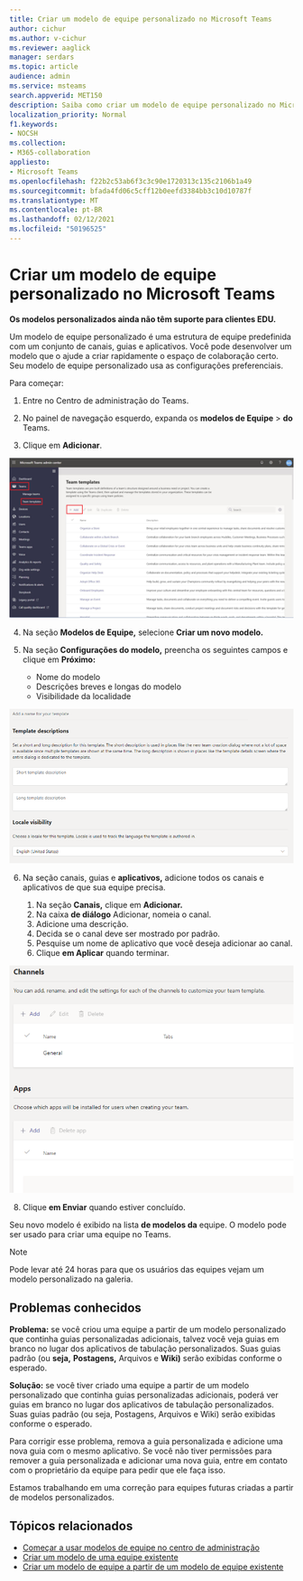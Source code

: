 ```yaml
---
title: Criar um modelo de equipe personalizado no Microsoft Teams
author: cichur
ms.author: v-cichur
ms.reviewer: aaglick
manager: serdars
ms.topic: article
audience: admin
ms.service: msteams
search.appverid: MET150
description: Saiba como criar um modelo de equipe personalizado no Microsoft Teams.
localization_priority: Normal
f1.keywords:
- NOCSH
ms.collection:
- M365-collaboration
appliesto:
- Microsoft Teams
ms.openlocfilehash: f22b2c53ab6f3c3c90e1720313c135c2106b1a49
ms.sourcegitcommit: bfada4fd06c5cff12b0eefd3384bb3c10d10787f
ms.translationtype: MT
ms.contentlocale: pt-BR
ms.lasthandoff: 02/12/2021
ms.locfileid: "50196525"
---
```

# <a name="create-a-custom-team-template-in-microsoft-teams"></a>Criar um modelo de equipe personalizado no Microsoft Teams

**Os modelos personalizados ainda não têm suporte para clientes EDU.**

Um modelo de equipe personalizado é uma estrutura de equipe predefinida com um conjunto de canais, guias e aplicativos. Você pode desenvolver um modelo que o ajude a criar rapidamente o espaço de colaboração certo. Seu modelo de equipe personalizado usa as configurações preferenciais.  

Para começar:

1. Entre no Centro de administração do Teams.

2. No painel de navegação esquerdo, expanda os **modelos de Equipe**  >  **do** Teams.

3. Clique em **Adicionar**.

![Uma imagem da caixa de diálogo Modelos de Equipe com Adicionar realçada.](media/team-templates-new.png)

4. Na seção **Modelos de Equipe,** selecione **Criar um novo modelo.**

5. Na seção **Configurações do modelo,** preencha os seguintes campos e clique em **Próximo:**
    - Nome do modelo
    - Descrições breves e longas do modelo
    - Visibilidade da localidade  

![Uma imagem da caixa de diálogo de nomeação de configurações de modelos de equipe.](media/template-add-a-name.png)

6. Na seção canais, guias e **aplicativos,** adicione todos os canais e aplicativos de que sua equipe precisa.

    1. Na seção **Canais,** clique em **Adicionar.**
    2. Na caixa **de diálogo** Adicionar, nomeia o canal.
    3. Adicione uma descrição.
    4. Decida se o canal deve ser mostrado por padrão.
    5. Pesquise um nome de aplicativo que você deseja adicionar ao canal.
    6. Clique **em Aplicar** quando terminar.

![Uma imagem da tela de modelos de equipe, canais, guias e aplicativos.](media/template-channels-tabs-apps.png)

8. Clique **em Enviar** quando estiver concluído.

Seu novo modelo é exibido na lista **de modelos da** equipe. O modelo pode ser usado para criar uma equipe no Teams.

> [!Note]
> Pode levar até 24 horas para que os usuários das equipes vejam um modelo personalizado na galeria.

## <a name="known-issues"></a>Problemas conhecidos 

**Problema:** se você criou uma equipe a partir de um modelo personalizado que continha guias personalizadas adicionais, talvez você veja guias em branco no lugar dos aplicativos de tabulação personalizados. Suas guias padrão (ou **seja,** **Postagens,** Arquivos e **Wiki)** serão exibidas conforme o esperado.

**Solução:** se você tiver criado uma equipe a partir de um modelo personalizado que continha guias personalizadas adicionais, poderá ver guias em branco no lugar dos aplicativos de tabulação personalizados. Suas guias padrão (ou seja, Postagens, Arquivos e Wiki) serão exibidas conforme o esperado.

Para corrigir esse problema, remova a guia personalizada e adicione uma nova guia com o mesmo aplicativo. Se você não tiver permissões para remover a guia personalizada e adicionar uma nova guia, entre em contato com o proprietário da equipe para pedir que ele faça isso.

Estamos trabalhando em uma correção para equipes futuras criadas a partir de modelos personalizados.

## <a name="related-topics"></a>Tópicos relacionados

- [Começar a usar modelos de equipe no centro de administração](get-started-with-teams-templates-in-the-admin-console.md)
- [Criar um modelo de uma equipe existente](create-template-from-existing-team.md)
- [Criar um modelo de equipe a partir de um modelo de equipe existente](create-template-from-existing-template.md)
